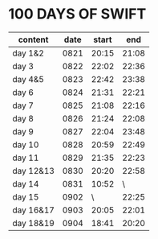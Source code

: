 # 100 DAYS OF SWIFT

| content   | date | start | end   |
|-----------|------|-------|-------|
| day 1&2   | 0821 | 20:15 | 21:08 |
| day 3     | 0822 | 22:02 | 22:36 |
| day 4&5   | 0823 | 22:42 | 23:38 |
| day 6     | 0824 | 21:31 | 22:21 |
| day 7     | 0825 | 21:08 | 22:16 |
| day 8     | 0826 | 21:24 | 22:08 |
| day 9     | 0827 | 22:04 | 23:48 |
| day 10    | 0828 | 20:59 | 22:49 |
| day 11    | 0829 | 21:35 | 22:23 |
| day 12&13 | 0830 | 20:20 | 22:58 |
| day 14    | 0831 | 10:52 | \     |
| day 15    | 0902 | \     | 22:25 |
| day 16&17 | 0903 | 20:05 | 22:01 |
| day 18&19 | 0904 | 18:41 | 20:20 |
